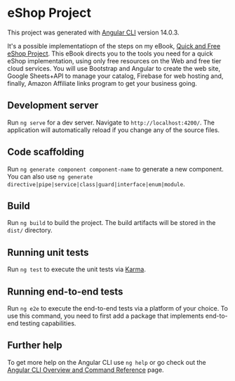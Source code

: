 # eShop Project

This project was generated with [Angular CLI](https://github.com/angular/angular-cli) version 14.0.3.

It's a possible implementatiopn of the steps on my eBook, [Quick and Free eShop Project](https://leanpub.com/freeonlineshop). This eBook directs you to the tools you need for a quick eShop implementation, using only free resources on the Web and free tier cloud services. 
You will use Bootstrap and Angular to create the web site, Google Sheets+API to manage your catalog, Firebase for web hosting and, finally, Amazon Affiliate links program to get your business going.

## Development server

Run `ng serve` for a dev server. Navigate to `http://localhost:4200/`. The application will automatically reload if you change any of the source files.

## Code scaffolding

Run `ng generate component component-name` to generate a new component. You can also use `ng generate directive|pipe|service|class|guard|interface|enum|module`.

## Build

Run `ng build` to build the project. The build artifacts will be stored in the `dist/` directory.

## Running unit tests

Run `ng test` to execute the unit tests via [Karma](https://karma-runner.github.io).

## Running end-to-end tests

Run `ng e2e` to execute the end-to-end tests via a platform of your choice. To use this command, you need to first add a package that implements end-to-end testing capabilities.

## Further help

To get more help on the Angular CLI use `ng help` or go check out the [Angular CLI Overview and Command Reference](https://angular.io/cli) page.
